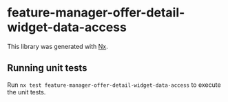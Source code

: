 # feature-manager-offer-detail-widget-data-access

This library was generated with [Nx](https://nx.dev).

## Running unit tests

Run `nx test feature-manager-offer-detail-widget-data-access` to execute the unit tests.
